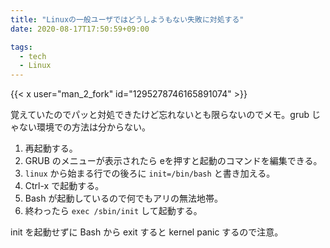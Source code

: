 ```yaml
---
title: "Linuxの一般ユーザではどうしようもない失敗に対処する"
date: 2020-08-17T17:50:59+09:00

tags:
  - tech
  - Linux
---
```


{{< x user="man_2_fork" id="1295278746165891074" >}}

覚えていたのでパッと対処できたけど忘れないとも限らないのでメモ。grub じゃない環境での方法は分からない。

1. 再起動する。
1. GRUB のメニューが表示されたら eを押すと起動のコマンドを編集できる。
1. `linux` から始まる行での後ろに `init=/bin/bash` と書き加える。
1. Ctrl-x で起動する。
1. Bash が起動しているので何でもアリの無法地帯。
1. 終わったら `exec /sbin/init` して起動する。

init を起動せずに Bash から exit すると kernel panic するので注意。
